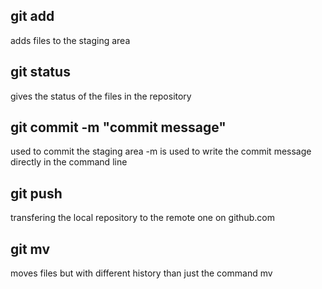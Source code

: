 ## git add 
adds files to the staging area
## git status
gives the status of the files in the repository
## git commit -m "commit message"
used to commit the staging area -m is used to write the commit message directly in the command line
## git push 
transfering the local repository to the remote one on github.com
## git mv 
moves files but with different history than just the command mv